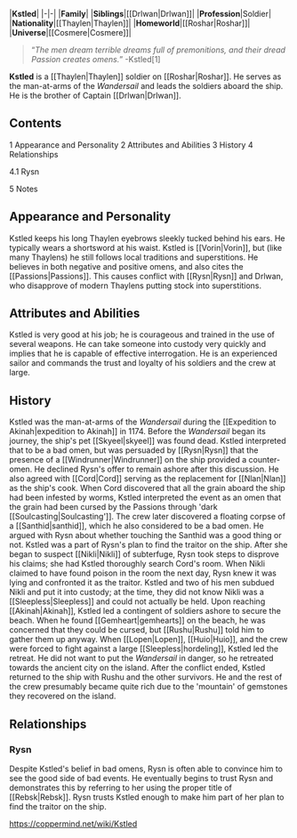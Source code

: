 |**Kstled**|
|-|-|
|**Family**|
|**Siblings**|[[Drlwan\|Drlwan]]|
|**Profession**|Soldier|
|**Nationality**|[[Thaylen\|Thaylen]]|
|**Homeworld**|[[Roshar\|Roshar]]|
|**Universe**|[[Cosmere\|Cosmere]]|

>“*The men dream terrible dreams full of premonitions, and their dread Passion creates omens.*”
\-Kstled[1]


**Kstled** is a [[Thaylen\|Thaylen]] soldier on [[Roshar\|Roshar]]. He serves as the man-at-arms of the *Wandersail* and leads the soldiers aboard the ship. He is the brother of Captain [[Drlwan\|Drlwan]].

## Contents

1 Appearance and Personality
2 Attributes and Abilities
3 History
4 Relationships

4.1 Rysn


5 Notes


## Appearance and Personality
Kstled keeps his long Thaylen eyebrows sleekly tucked behind his ears. He typically wears a shortsword at his waist.
Kstled is [[Vorin\|Vorin]], but (like many Thaylens) he still follows local traditions and superstitions. He believes in both negative and positive omens, and also cites the [[Passions\|Passions]]. This causes conflict with [[Rysn\|Rysn]] and Drlwan, who disapprove of modern Thaylens putting stock into superstitions.

## Attributes and Abilities
Kstled is very good at his job; he is courageous and trained in the use of several weapons. He can take someone into custody very quickly and implies that he is capable of effective interrogation. He is an experienced sailor and commands the trust and loyalty of his soldiers and the crew at large.

## History
Kstled was the man-at-arms of the *Wandersail* during the [[Expedition to Akinah\|expedition to Akinah]] in 1174. Before the *Wandersail* began its journey, the ship's pet [[Skyeel\|skyeel]] was found dead. Kstled interpreted that to be a bad omen, but was persuaded by [[Rysn\|Rysn]] that the presence of a [[Windrunner\|Windrunner]] on the ship provided a counter-omen. He declined Rysn's offer to remain ashore after this discussion. He also agreed with [[Cord\|Cord]] serving as the replacement for [[Nlan\|Nlan]] as the ship's cook.
When Cord discovered that all the grain aboard the ship had been infested by worms, Kstled interpreted the event as an omen that the grain had been cursed by the Passions through 'dark [[Soulcasting\|Soulcasting']]. The crew later discovered a floating corpse of a [[Santhid\|santhid]], which he also considered to be a bad omen. He argued with Rysn about whether touching the Santhid was a good thing or not.
Kstled was a part of Rysn's plan to find the traitor on the ship. After she began to suspect [[Nikli\|Nikli]] of subterfuge, Rysn took steps to disprove his claims; she had Kstled thoroughly search Cord's room. When Nikli claimed to have found poison in the room the next day, Rysn knew it was lying and confronted it as the traitor. Kstled and two of his men subdued Nikli and put it into custody; at the time, they did not know Nikli was a [[Sleepless\|Sleepless]] and could not actually be held.
Upon reaching [[Akinah\|Akinah]], Kstled led a contingent of soldiers ashore to secure the beach. When he found [[Gemheart\|gemhearts]] on the beach, he was concerned that they could be cursed, but [[Rushu\|Rushu]] told him to gather them up anyway.
When [[Lopen\|Lopen]], [[Huio\|Huio]], and the crew were forced to fight against a large [[Sleepless\|hordeling]], Kstled led the retreat. He did not want to put the *Wandersail* in danger, so he retreated towards the ancient city on the island. After the conflict ended, Kstled returned to the ship with Rushu and the other survivors. He and the rest of the crew presumably became quite rich due to the 'mountain' of gemstones they recovered on the island.

## Relationships
### Rysn
Despite Kstled's belief in bad omens, Rysn is often able to convince him to see the good side of bad events. He eventually begins to trust Rysn and demonstrates this by referring to her using the proper title of [[Rebsk\|Rebsk]]. Rysn trusts Kstled enough to make him part of her plan to find the traitor on the ship.



https://coppermind.net/wiki/Kstled